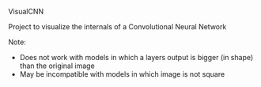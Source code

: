 VisualCNN

Project to visualize the internals of a Convolutional Neural Network

Note:
 - Does not work with models in which a layers output is bigger (in shape) than the original image
 - May be incompatible with models in which image is not square